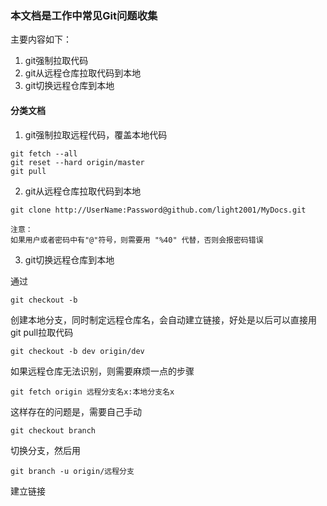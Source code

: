 ### 本文档是工作中常见Git问题收集
主要内容如下：
1. git强制拉取代码
2. git从远程仓库拉取代码到本地
3. git切换远程仓库到本地



#### 分类文档
1. git强制拉取远程代码，覆盖本地代码
```
git fetch --all  
git reset --hard origin/master 
git pull
```

2. git从远程仓库拉取代码到本地
```
git clone http://UserName:Password@github.com/light2001/MyDocs.git

注意： 
如果用户或者密码中有"@"符号，则需要用 "%40" 代替，否则会报密码错误
```

3. git切换远程仓库到本地

通过
```
git checkout -b 
```
创建本地分支，同时制定远程仓库名，会自动建立链接，好处是以后可以直接用git pull拉取代码
```
git checkout -b dev origin/dev
```

如果远程仓库无法识别，则需要麻烦一点的步骤
```
git fetch origin 远程分支名x:本地分支名x
```
这样存在的问题是，需要自己手动 
```
git checkout branch
```
切换分支，然后用
```
git branch -u origin/远程分支 
```
建立链接